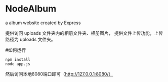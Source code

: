 # NodeAlbum
a album website created by Express


提供访问 uploads 文件夹内的相册文件夹、相册图片，
提供文件上传功能，上传路径为 uploads 文件夹。


#如何运行
```
npm install
node app.js
```
然后访问本地8080端口即可（http://127.0.0.1:8080/）
